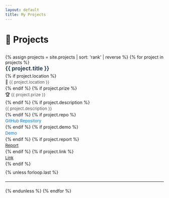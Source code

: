 ```yaml
---
layout: default
title: My Projects
---
```


# 💼 Projects
<ul class="projects-list">
  {% assign projects = site.projects | sort: 'rank' | reverse %}
  {% for project in projects %}
    <li class="project-item">
      <h2 class="project-title">
        <a href="{{ project.url }}">{{ project.title }}</a>
      </h2>
      {% if project.location %}
        <p class="project-location"><strong>📍</strong> {{ project.location }}</p>
      {% endif %}
      {% if project.prize %}
        <p class="project-prize"><strong>🏆</strong> {{ project.prize }}</p>
      {% endif %}
      {% if project.description %}
        <p class="project-description">{{ project.description }}</p>
      {% endif %}
      {% if project.repo %}
        <p class="project-repo"><a href="{{ project.repo }}" target="_blank">GitHub Repository</a></p>
      {% endif %}
      {% if project.demo %}
        <p class="project-demo"><a href="{{ project.demo }}" target="_blank">Demo</a></p>
      {% endif %}
      {% if project.report %}
        <p class="project-report"><a href="{{ project.report }}" target="_blank">Report</a></p>
      {% endif %}
      {% if project.link %}
        <p class="project-link"><a href="{{ project.link }}" target="_blank">Link</a></p>
      {% endif %}
    </li>
    {% unless forloop.last %}
      <hr class="project-separator">
    {% endunless %}
  {% endfor %}
</ul>

<style>
  .projects-list {
    list-style: none;
    padding: 0;
    margin-top: 30px;
  }

  .project-item {
    margin-bottom: 10px;
  }

  .project-title {
    font-size: 1.25em;
    margin: 0 0 5px 0;
  }

  .project-title a {
    color: var(--text-color, #2c3e50);
    text-decoration: none;
  }

  .project-title a:hover {
    text-decoration: underline;
  }

  .project-year,
  .project-description,
  .project-prize,
  .project-team,
  .project-location,
  .project-repo,
  .project-report,
  .project-link,
  .project-demo {
    font-size: 0.95em;
    color: #555;
    margin: 3px 0;
  }

  .project-repo a,
  .project-demo a {
    color: #007acc;
    text-decoration: none;
  }

  .project-repo a:hover,
  .project-demo a:hover {
    text-decoration: underline;
  }

  .project-separator {
    border: none;
    border-top: 1px solid #ddd;
    margin: 20px 0;
  }

  .view-all-projects {
    font-size: 1em;
    margin-top: 30px;
    text-align: center;
  }

  .view-all-projects a {
    color: #007acc;
    text-decoration: none;
  }

  .view-all-projects a:hover {
    text-decoration: underline;
  }
</style>
